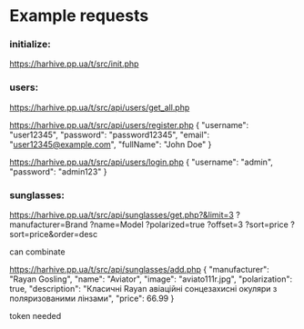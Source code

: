 # Example requests

### initialize:

https://harhive.pp.ua/t/src/init.php

### users:

https://harhive.pp.ua/t/src/api/users/get_all.php

https://harhive.pp.ua/t/src/api/users/register.php
{
    "username": "user12345",
    "password": "password12345",
    "email": "user12345@example.com",
    "fullName": "John Doe"
}

https://harhive.pp.ua/t/src/api/users/login.php
{
    "username": "admin",
    "password": "admin123"
}

### sunglasses:

https://harhive.pp.ua/t/src/api/sunglasses/get.php?&limit=3
?manufacturer=Brand
?name=Model
?polarized=true
?offset=3
?sort=price
?sort=price&order=desc

can combinate

https://harhive.pp.ua/t/src/api/sunglasses/add.php
{
    "manufacturer": "Rayan Gosling",
    "name": "Aviator",
    "image": "aviato111r.jpg",
    "polarization": true,
    "description": "Класичні Rayan авіаційні сонцезахисні окуляри з поляризованими лінзами",
    "price": 66.99
}

token needed